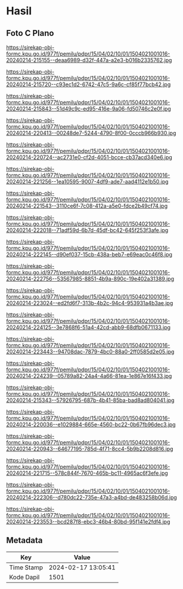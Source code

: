 # Hasil

## Foto C Plano

https://sirekap-obj-formc.kpu.go.id/977f/pemilu/pdpr/15/04/02/10/01/1504021001016-20240214-215155--deaa6989-d32f-447a-a2e3-b016b2335762.jpg

https://sirekap-obj-formc.kpu.go.id/977f/pemilu/pdpr/15/04/02/10/01/1504021001016-20240214-215720--c93ec1d2-6742-47c5-9a6c-cf85f77bcb42.jpg

https://sirekap-obj-formc.kpu.go.id/977f/pemilu/pdpr/15/04/02/10/01/1504021001016-20240214-215843--51d49c9c-ed95-416e-9a06-fd50746c2e0f.jpg

https://sirekap-obj-formc.kpu.go.id/977f/pemilu/pdpr/15/04/02/10/01/1504021001016-20240214-220413--00248de7-5244-4790-8f00-0cccb966b930.jpg

https://sirekap-obj-formc.kpu.go.id/977f/pemilu/pdpr/15/04/02/10/01/1504021001016-20240214-220724--ac2731e0-cf2d-4051-bcce-cb37acd340e6.jpg

https://sirekap-obj-formc.kpu.go.id/977f/pemilu/pdpr/15/04/02/10/01/1504021001016-20240214-221256--1ea10595-9007-4df9-ade7-aad4112e1b50.jpg

https://sirekap-obj-formc.kpu.go.id/977f/pemilu/pdpr/15/04/02/10/01/1504021001016-20240214-221543--3110ce6f-7c08-412a-a5e0-fdce2b49cf74.jpg

https://sirekap-obj-formc.kpu.go.id/977f/pemilu/pdpr/15/04/02/10/01/1504021001016-20240214-222018--71adf59d-6b7d-45df-bc42-645f253f3afe.jpg

https://sirekap-obj-formc.kpu.go.id/977f/pemilu/pdpr/15/04/02/10/01/1504021001016-20240214-222145--d90ef037-15cb-438a-beb7-e69eac0c46f8.jpg

https://sirekap-obj-formc.kpu.go.id/977f/pemilu/pdpr/15/04/02/10/01/1504021001016-20240214-222756--53567985-8851-4b9a-890c-19e402a31389.jpg

https://sirekap-obj-formc.kpu.go.id/977f/pemilu/pdpr/15/04/02/10/01/1504021001016-20240214-223024--ed2fd6f7-313b-4b2c-94c4-953931a4b3ae.jpg

https://sirekap-obj-formc.kpu.go.id/977f/pemilu/pdpr/15/04/02/10/01/1504021001016-20240214-224125--3e7868f6-51a4-42cd-abb9-68dfb0671133.jpg

https://sirekap-obj-formc.kpu.go.id/977f/pemilu/pdpr/15/04/02/10/01/1504021001016-20240214-223443--94708dac-7879-4bc0-88a0-2ff0585d2e05.jpg

https://sirekap-obj-formc.kpu.go.id/977f/pemilu/pdpr/15/04/02/10/01/1504021001016-20240214-224239--05789a82-24a4-4a66-81ea-1e867e16f433.jpg

https://sirekap-obj-formc.kpu.go.id/977f/pemilu/pdpr/15/04/02/10/01/1504021001016-20240214-215343--57926795-687b-4b41-85ba-bad8ad804041.jpg

https://sirekap-obj-formc.kpu.go.id/977f/pemilu/pdpr/15/04/02/10/01/1504021001016-20240214-220036--e1029884-665e-4560-bc22-0b67fb96dec3.jpg

https://sirekap-obj-formc.kpu.go.id/977f/pemilu/pdpr/15/04/02/10/01/1504021001016-20240214-220943--64677195-785d-4f71-8cc4-5b9b2208d816.jpg

https://sirekap-obj-formc.kpu.go.id/977f/pemilu/pdpr/15/04/02/10/01/1504021001016-20240214-221715--578c844f-7670-465b-bc11-4965ac6f3efe.jpg

https://sirekap-obj-formc.kpu.go.id/977f/pemilu/pdpr/15/04/02/10/01/1504021001016-20240214-222306--d780dc22-735e-47a3-a4bd-de483258b06d.jpg

https://sirekap-obj-formc.kpu.go.id/977f/pemilu/pdpr/15/04/02/10/01/1504021001016-20240214-223553--bcd287f8-ebc3-46b4-80bd-95f141e2fdf4.jpg


## Metadata

| Key        | Value               |
| ---------- | ------------------- |
| Time Stamp | 2024-02-17 13:05:41 |
| Kode Dapil | 1501                |



